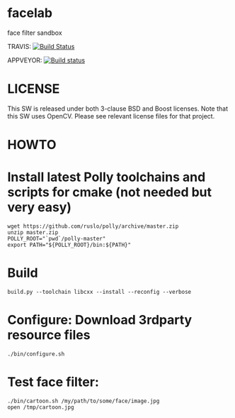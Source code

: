 # facelab
face filter sandbox

TRAVIS: [![Build Status](https://travis-ci.org/headupinclouds/facelab.svg?branch=master)](https://travis-ci.org/headupinclouds/facelab)

APPVEYOR: [![Build status](https://ci.appveyor.com/api/projects/status/7ulu4qwhu2fb2jsy?svg=true)](https://ci.appveyor.com/project/headupinclouds/facelab)

LICENSE
=======

This SW is released under both 3-clause BSD and Boost licenses.  Note that this SW uses OpenCV.  Please see relevant license files for that project.

HOWTO
=====

# Install latest Polly toolchains and scripts for cmake (not needed but very easy)
```
wget https://github.com/ruslo/polly/archive/master.zip
unzip master.zip
POLLY_ROOT="`pwd`/polly-master"
export PATH="${POLLY_ROOT}/bin:${PATH}"
```

# Build
```
build.py --toolchain libcxx --install --reconfig --verbose
```

# Configure: Download 3rdparty resource files
```
./bin/configure.sh
```

# Test face filter:
```
./bin/cartoon.sh /my/path/to/some/face/image.jpg
open /tmp/cartoon.jpg
```
